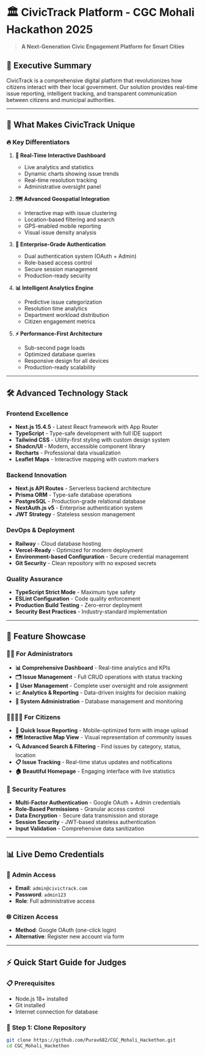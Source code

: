 # 🏛️ CivicTrack Platform - CGC Mohali Hackathon 2025

> **A Next-Generation Civic Engagement Platform for Smart Cities**

## 🎯 **Executive Summary**

CivicTrack is a comprehensive digital platform that revolutionizes how citizens interact with their local government. Our solution provides real-time issue reporting, intelligent tracking, and transparent communication between citizens and municipal authorities.

---

## 🚀 **What Makes CivicTrack Unique**

### 🔥 **Key Differentiators**

1. **🎨 Real-Time Interactive Dashboard**
   - Live analytics and statistics
   - Dynamic charts showing issue trends
   - Real-time resolution tracking
   - Administrative oversight panel

2. **🗺️ Advanced Geospatial Integration**
   - Interactive map with issue clustering
   - Location-based filtering and search
   - GPS-enabled mobile reporting
   - Visual issue density analysis

3. **🔐 Enterprise-Grade Authentication**
   - Dual authentication system (OAuth + Admin)
   - Role-based access control
   - Secure session management
   - Production-ready security

4. **📊 Intelligent Analytics Engine**
   - Predictive issue categorization
   - Resolution time analytics
   - Department workload distribution
   - Citizen engagement metrics

5. **⚡ Performance-First Architecture**
   - Sub-second page loads
   - Optimized database queries
   - Responsive design for all devices
   - Production-ready scalability

---

## 🛠️ **Advanced Technology Stack**

### **Frontend Excellence**
- **Next.js 15.4.5** - Latest React framework with App Router
- **TypeScript** - Type-safe development with full IDE support
- **Tailwind CSS** - Utility-first styling with custom design system
- **Shadcn/UI** - Modern, accessible component library
- **Recharts** - Professional data visualization
- **Leaflet Maps** - Interactive mapping with custom markers

### **Backend Innovation**
- **Next.js API Routes** - Serverless backend architecture
- **Prisma ORM** - Type-safe database operations
- **PostgreSQL** - Production-grade relational database
- **NextAuth.js v5** - Enterprise authentication system
- **JWT Strategy** - Stateless session management

### **DevOps & Deployment**
- **Railway** - Cloud database hosting
- **Vercel-Ready** - Optimized for modern deployment
- **Environment-based Configuration** - Secure credential management
- **Git Security** - Clean repository with no exposed secrets

### **Quality Assurance**
- **TypeScript Strict Mode** - Maximum type safety
- **ESLint Configuration** - Code quality enforcement
- **Production Build Testing** - Zero-error deployment
- **Security Best Practices** - Industry-standard implementation

---

## 🎪 **Feature Showcase**

### 👨‍💼 **For Administrators**
- **📊 Comprehensive Dashboard** - Real-time analytics and KPIs
- **🗂️ Issue Management** - Full CRUD operations with status tracking
- **👥 User Management** - Complete user oversight and role assignment
- **📈 Analytics & Reporting** - Data-driven insights for decision making
- **🔧 System Administration** - Database management and monitoring

### 👨‍👩‍👧‍👦 **For Citizens**
- **📱 Quick Issue Reporting** - Mobile-optimized form with image upload
- **🗺️ Interactive Map View** - Visual representation of community issues
- **🔍 Advanced Search & Filtering** - Find issues by category, status, location
- **📋 Issue Tracking** - Real-time status updates and notifications
- **🏠 Beautiful Homepage** - Engaging interface with live statistics

### 🔐 **Security Features**
- **Multi-Factor Authentication** - Google OAuth + Admin credentials
- **Role-Based Permissions** - Granular access control
- **Data Encryption** - Secure data transmission and storage
- **Session Security** - JWT-based stateless authentication
- **Input Validation** - Comprehensive data sanitization

---

## 📊 **Live Demo Credentials**

### 🔑 **Admin Access**
- **Email**: `admin@civictrack.com`
- **Password**: `admin123`
- **Role**: Full administrative access

### 🌐 **Citizen Access**
- **Method**: Google OAuth (one-click login)
- **Alternative**: Register new account via form

---

## ⚡ **Quick Start Guide for Judges**

### 📋 **Prerequisites**
- Node.js 18+ installed
- Git installed
- Internet connection for database

### 🚀 **Step 1: Clone Repository**
```bash
git clone https://github.com/Purav682/CGC_Mohali_Hackethon.git
cd CGC_Mohali_Hackethon

